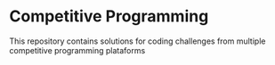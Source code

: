 # Competitive Programming
This repository contains solutions for coding challenges from multiple competitive programming plataforms
